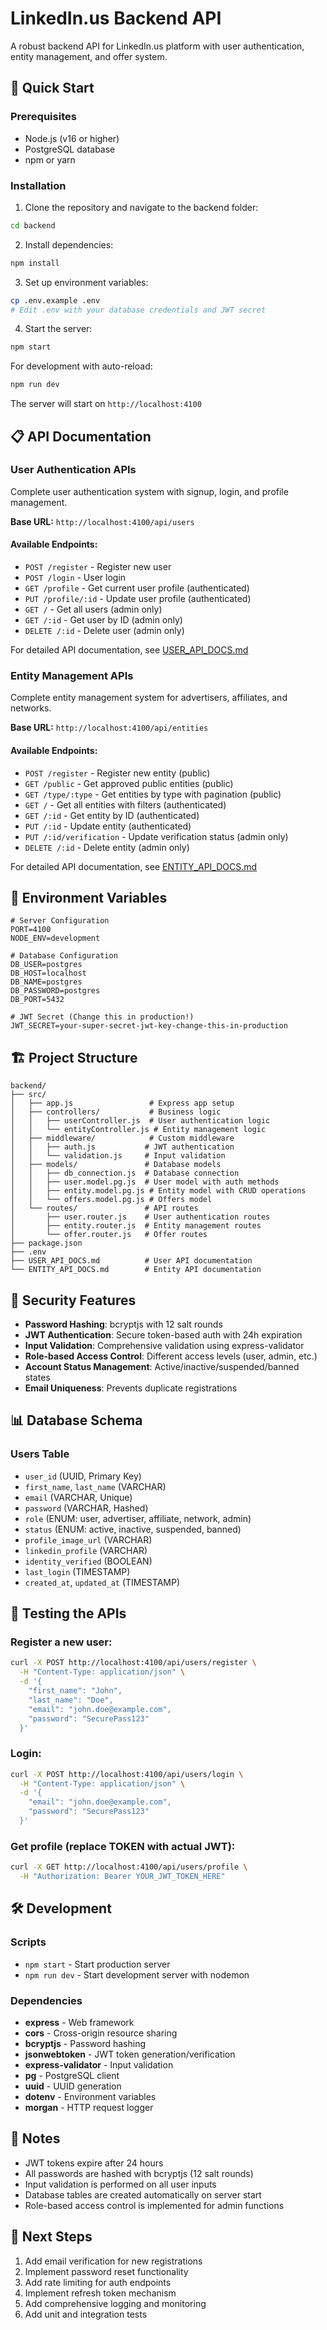 # LinkedIn.us Backend API

A robust backend API for LinkedIn.us platform with user authentication, entity management, and offer system.

## 🚀 Quick Start

### Prerequisites
- Node.js (v16 or higher)
- PostgreSQL database
- npm or yarn

### Installation

1. Clone the repository and navigate to the backend folder:
```bash
cd backend
```

2. Install dependencies:
```bash
npm install
```

3. Set up environment variables:
```bash
cp .env.example .env
# Edit .env with your database credentials and JWT secret
```

4. Start the server:
```bash
npm start
```

For development with auto-reload:
```bash
npm run dev
```

The server will start on `http://localhost:4100`

## 📋 API Documentation

### User Authentication APIs
Complete user authentication system with signup, login, and profile management.

**Base URL:** `http://localhost:4100/api/users`

#### Available Endpoints:
- `POST /register` - Register new user
- `POST /login` - User login
- `GET /profile` - Get current user profile (authenticated)
- `PUT /profile/:id` - Update user profile (authenticated)
- `GET /` - Get all users (admin only)
- `GET /:id` - Get user by ID (admin only)
- `DELETE /:id` - Delete user (admin only)

For detailed API documentation, see [USER_API_DOCS.md](./USER_API_DOCS.md)

### Entity Management APIs
Complete entity management system for advertisers, affiliates, and networks.

**Base URL:** `http://localhost:4100/api/entities`

#### Available Endpoints:
- `POST /register` - Register new entity (public)
- `GET /public` - Get approved public entities (public)
- `GET /type/:type` - Get entities by type with pagination (public)
- `GET /` - Get all entities with filters (authenticated)
- `GET /:id` - Get entity by ID (authenticated)
- `PUT /:id` - Update entity (authenticated)
- `PUT /:id/verification` - Update verification status (admin only)
- `DELETE /:id` - Delete entity (admin only)

For detailed API documentation, see [ENTITY_API_DOCS.md](./ENTITY_API_DOCS.md)

## 🔧 Environment Variables

```env
# Server Configuration
PORT=4100
NODE_ENV=development

# Database Configuration
DB_USER=postgres
DB_HOST=localhost
DB_NAME=postgres
DB_PASSWORD=postgres
DB_PORT=5432

# JWT Secret (Change this in production!)
JWT_SECRET=your-super-secret-jwt-key-change-this-in-production
```

## 🏗️ Project Structure

```
backend/
├── src/
│   ├── app.js                 # Express app setup
│   ├── controllers/           # Business logic
│   │   ├── userController.js  # User authentication logic
│   │   └── entityController.js # Entity management logic
│   ├── middleware/            # Custom middleware
│   │   ├── auth.js           # JWT authentication
│   │   └── validation.js     # Input validation
│   ├── models/               # Database models
│   │   ├── db_connection.js  # Database connection
│   │   ├── user.model.pg.js  # User model with auth methods
│   │   ├── entity.model.pg.js # Entity model with CRUD operations
│   │   └── offers.model.pg.js # Offers model
│   └── routes/               # API routes
│       ├── user.router.js    # User authentication routes
│       ├── entity.router.js  # Entity management routes
│       └── offer.router.js   # Offer routes
├── package.json
├── .env
├── USER_API_DOCS.md          # User API documentation
└── ENTITY_API_DOCS.md        # Entity API documentation
```

## 🔐 Security Features

- **Password Hashing**: bcryptjs with 12 salt rounds
- **JWT Authentication**: Secure token-based auth with 24h expiration
- **Input Validation**: Comprehensive validation using express-validator
- **Role-based Access Control**: Different access levels (user, admin, etc.)
- **Account Status Management**: Active/inactive/suspended/banned states
- **Email Uniqueness**: Prevents duplicate registrations

## 📊 Database Schema

### Users Table
- `user_id` (UUID, Primary Key)
- `first_name`, `last_name` (VARCHAR)
- `email` (VARCHAR, Unique)
- `password` (VARCHAR, Hashed)
- `role` (ENUM: user, advertiser, affiliate, network, admin)
- `status` (ENUM: active, inactive, suspended, banned)
- `profile_image_url` (VARCHAR)
- `linkedin_profile` (VARCHAR)
- `identity_verified` (BOOLEAN)
- `last_login` (TIMESTAMP)
- `created_at`, `updated_at` (TIMESTAMP)

## 🧪 Testing the APIs

### Register a new user:
```bash
curl -X POST http://localhost:4100/api/users/register \
  -H "Content-Type: application/json" \
  -d '{
    "first_name": "John",
    "last_name": "Doe",
    "email": "john.doe@example.com",
    "password": "SecurePass123"
  }'
```

### Login:
```bash
curl -X POST http://localhost:4100/api/users/login \
  -H "Content-Type: application/json" \
  -d '{
    "email": "john.doe@example.com",
    "password": "SecurePass123"
  }'
```

### Get profile (replace TOKEN with actual JWT):
```bash
curl -X GET http://localhost:4100/api/users/profile \
  -H "Authorization: Bearer YOUR_JWT_TOKEN_HERE"
```

## 🛠️ Development

### Scripts
- `npm start` - Start production server
- `npm run dev` - Start development server with nodemon

### Dependencies
- **express** - Web framework
- **cors** - Cross-origin resource sharing
- **bcryptjs** - Password hashing
- **jsonwebtoken** - JWT token generation/verification
- **express-validator** - Input validation
- **pg** - PostgreSQL client
- **uuid** - UUID generation
- **dotenv** - Environment variables
- **morgan** - HTTP request logger

## 📝 Notes

- JWT tokens expire after 24 hours
- All passwords are hashed with bcryptjs (12 salt rounds)
- Input validation is performed on all user inputs
- Database tables are created automatically on server start
- Role-based access control is implemented for admin functions

## 🔄 Next Steps

1. Add email verification for new registrations
2. Implement password reset functionality
3. Add rate limiting for auth endpoints
4. Implement refresh token mechanism
5. Add comprehensive logging and monitoring
6. Add unit and integration tests
